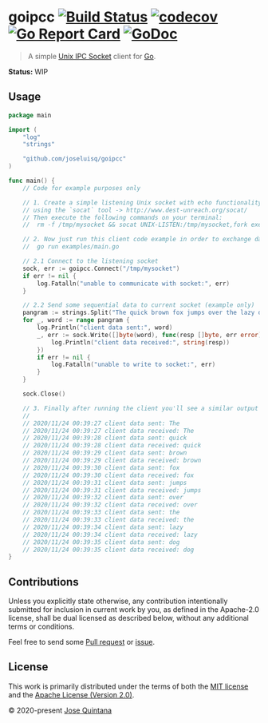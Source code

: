 # goipcc [![Build Status](https://travis-ci.com/joseluisq/goipcc.svg?branch=master)](https://travis-ci.com/joseluisq/goipcc) [![codecov](https://codecov.io/gh/joseluisq/goipcc/branch/master/graph/badge.svg)](https://codecov.io/gh/joseluisq/goipcc) [![Go Report Card](https://goreportcard.com/badge/github.com/joseluisq/goipcc)](https://goreportcard.com/report/github.com/joseluisq/goipcc) [![GoDoc](https://godoc.org/github.com/joseluisq/goipcc?status.svg)](https://pkg.go.dev/github.com/joseluisq/goipcc)

> A simple [Unix IPC Socket](https://en.wikipedia.org/wiki/Unix_domain_socket) client for [Go](https://golang.org/pkg/net/).

**Status:** WIP

## Usage

```go
package main

import (
	"log"
	"strings"

	"github.com/joseluisq/goipcc"
)

func main() {
	// Code for example purposes only

    // 1. Create a simple listening Unix socket with echo functionality
    // using the `socat` tool -> http://www.dest-unreach.org/socat/
	// Then execute the following commands on your terminal:
	//  rm -f /tmp/mysocket && socat UNIX-LISTEN:/tmp/mysocket,fork exec:'/bin/cat'

    // 2. Now just run this client code example in order to exchange data with current socket.
    //  go run examples/main.go

    // 2.1 Connect to the listening socket
	sock, err := goipcc.Connect("/tmp/mysocket")
	if err != nil {
		log.Fatalln("unable to communicate with socket:", err)
	}

	// 2.2 Send some sequential data to current socket (example only)
	pangram := strings.Split("The quick brown fox jumps over the lazy dog", " ")
	for _, word := range pangram {
		log.Println("client data sent:", word)
		_, err := sock.Write([]byte(word), func(resp []byte, err error) {
			log.Println("client data received:", string(resp))
		})
		if err != nil {
			log.Fatalln("unable to write to socket:", err)
		}
	}

	sock.Close()

    // 3. Finally after running the client you'll see a similar output like:
    //
    // 2020/11/24 00:39:27 client data sent: The
    // 2020/11/24 00:39:27 client data received: The
    // 2020/11/24 00:39:28 client data sent: quick
    // 2020/11/24 00:39:28 client data received: quick
    // 2020/11/24 00:39:29 client data sent: brown
    // 2020/11/24 00:39:29 client data received: brown
    // 2020/11/24 00:39:30 client data sent: fox
    // 2020/11/24 00:39:30 client data received: fox
    // 2020/11/24 00:39:31 client data sent: jumps
    // 2020/11/24 00:39:31 client data received: jumps
    // 2020/11/24 00:39:32 client data sent: over
    // 2020/11/24 00:39:32 client data received: over
    // 2020/11/24 00:39:33 client data sent: the
    // 2020/11/24 00:39:33 client data received: the
    // 2020/11/24 00:39:34 client data sent: lazy
    // 2020/11/24 00:39:34 client data received: lazy
    // 2020/11/24 00:39:35 client data sent: dog
    // 2020/11/24 00:39:35 client data received: dog
}
```

## Contributions

Unless you explicitly state otherwise, any contribution intentionally submitted for inclusion in current work by you, as defined in the Apache-2.0 license, shall be dual licensed as described below, without any additional terms or conditions.

Feel free to send some [Pull request](https://github.com/joseluisq/goipcc/pulls) or [issue](https://github.com/joseluisq/goipcc/issues).

## License

This work is primarily distributed under the terms of both the [MIT license](LICENSE-MIT) and the [Apache License (Version 2.0)](LICENSE-APACHE).

© 2020-present [Jose Quintana](https://git.io/joseluisq)
